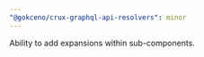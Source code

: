 ```yaml
---
"@gokceno/crux-graphql-api-resolvers": minor
---
```


Ability to add expansions within sub-components.
